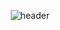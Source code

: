 <div align="right">
  
  ![header](https://capsule-render.vercel.app/api?type=Waving&color=4898ff&height=150&section=header&text=DUSLOOP&fontColor=ffffff&fontSize=50&animation=fadeIn&fontAlignY=55)
</div>
